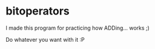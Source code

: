 # bitoperators

I made this program for practicing how ADDing... works ;) 

Do whatever you want with it :P
